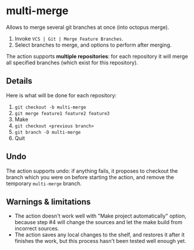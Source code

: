 # multi-merge
Allows to merge several git branches at once (into octopus merge).

1. Invoke `VCS | Git | Merge Feature Branches`.
2. Select branches to merge, and options to perform after merging.

The action supports **multiple repositories**: for each repository it will merge all specified branches (which exist for this repository).

## Details 

Here is what will be done for each repository:
1. `git checkout -b multi-merge`
2. `git merge feature1 feature2 feature3`
3. Make
4. `git checkout <previous branch>`
5. `git branch -D multi-merge`
6. Quit

## Undo 
The action supports undo: 
if anything fails, it proposes to checkout the branch which you were on before starting the action, 
and remove the temporary `multi-merge` branch.

## Warnings & limitations
* The action doesn't work well with "Make project automatically" option, because step #4 will change the sources and let the make build from incorrect sources.
* The action saves any local changes to the shelf, and restores it after it finishes the work, but this process hasn't been tested well enough yet.
